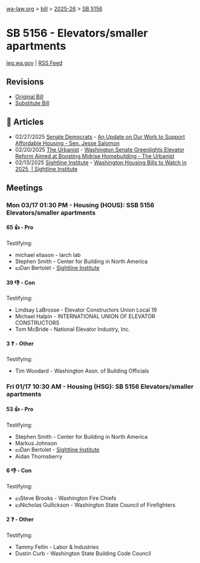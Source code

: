 [wa-law.org](/) > [bill](/bill/) > [2025-26](/bill/2025-26/) > [SB 5156](/bill/2025-26/sb/5156/)

# SB 5156 - Elevators/smaller apartments
[leg.wa.gov](https://app.leg.wa.gov/billsummary?BillNumber=5156&Year=2025&Initiative=false) | [RSS Feed](./rss.xml)

## Revisions
* [Original Bill](1/)
* [Substitute Bill](S/)

## 📰 Articles
* 02/27/2025 [Senate Democrats](/org/senate_democrats/) - [An Update on Our Work to Support Affordable Housing - Sen. Jesse Salomon](https://senatedemocrats.wa.gov/salomon/2025/02/26/heres-how-im-working-to-make-housing-more-affordable/#:~:text=SB%205156)
* 02/20/2025 [The Urbanist](/org/the_urbanist/) - [Washington Senate Greenlights Elevator Reform Aimed at Boosting Midrise Homebuilding - The Urbanist](https://www.theurbanist.org/2025/02/20/washington-senate-greenlights-elevator-reform-aimed-at-boosting-midrise-homebuilding/#:~:text=Senate%20Bill%205156)
* 02/13/2025 [Sightline Institute](/org/sightline_institute/) - [Washington Housing Bills to Watch in 2025  | Sightline Institute](https://www.sightline.org/2025/02/13/washington-housing-bills-to-watch-in-2025/#:~:text=SB%205156)

## Meetings
### Mon 03/17 01:30 PM - Housing (HOUS): SSB 5156 Elevators/smaller apartments
#### 65 👍 - Pro
Testifying:
* michael eliason - larch lab
* Stephen Smith - Center for Building in North America
* 💵Dan Bertolet - [Sightline Institute](/org/sightline_institute/)

#### 39 👎 - Con
Testifying:
* Lindsay LaBrosse - Elevator Constructors Union Local 19
* Michael Halpin - INTERNATIONAL UNION OF ELEVATOR CONSTRUCTORS
* Tom McBride - National Elevator Industry, Inc.

#### 3 ❓ - Other
Testifying:
* Tim Woodard - Washington Assn. of Building Officials

### Fri 01/17 10:30 AM - Housing (HSG): SB 5156 Elevators/smaller apartments
#### 53 👍 - Pro
Testifying:
* Stephen Smith - Center for Building in North America
* Markus Johnson
* 💵Dan Bertolet - [Sightline Institute](/org/sightline_institute/)
* Aidan Thornsberry

#### 6 👎 - Con
Testifying:
* 💵Steve Brooks - Washington Fire Chiefs
* 💵Nicholas Gullickson - Washington State Council of Firefighters

#### 2 ❓ - Other
Testifying:
* Tammy Fellin - Labor & Industries
* Dustin Curb - Washington State Building Code Council
